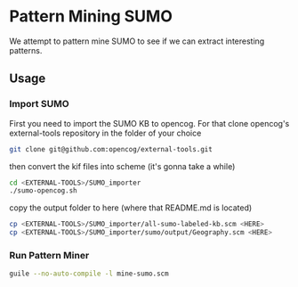 # Pattern Mining SUMO

We attempt to pattern mine SUMO to see if we can extract interesting
patterns.

## Usage

### Import SUMO

First you need to import the SUMO KB to opencog. For that clone
opencog's external-tools repository in the folder of your choice

```bash
git clone git@github.com:opencog/external-tools.git
```

then convert the kif files into scheme (it's gonna take a while)

```bash
cd <EXTERNAL-TOOLS>/SUMO_importer
./sumo-opencog.sh
```

copy the output folder to here (where that README.md is located)

```bash
cp <EXTERNAL-TOOLS>/SUMO_importer/all-sumo-labeled-kb.scm <HERE>
cp <EXTERNAL-TOOLS>/SUMO_importer/sumo/output/Geography.scm <HERE>
```

### Run Pattern Miner

```bash
guile --no-auto-compile -l mine-sumo.scm
```
